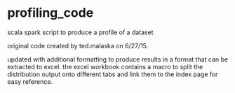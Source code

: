 # profiling_code
scala spark script to produce a profile of a dataset

original code created by ted.malaska on 6/27/15.

updated with additional formatting to produce results in a format that can be extracted to excel. 
the excel workbook contains a macro to split the distribution output onto different tabs and link them to the index page for easy reference.